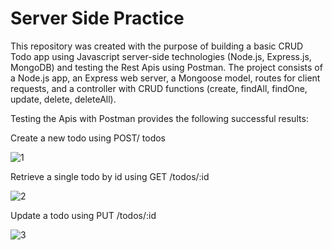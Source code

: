 # Server Side Practice

This repository was created with the purpose of building a basic CRUD Todo app using Javascript server-side technologies (Node.js, Express.js, MongoDB) and 
testing the Rest Apis using Postman. The project consists of a Node.js app, an Express web server, a Mongoose model, routes for client requests, and a 
controller with CRUD functions (create, findAll, findOne, update, delete, deleteAll).

Testing the Apis with Postman provides the following successful results: 

Create a new todo using POST/ todos

![1](https://user-images.githubusercontent.com/62124046/103469704-f0d75900-4d1c-11eb-97ab-e06db5125787.png)


Retrieve a single todo by id using GET /todos/:id

![2](https://user-images.githubusercontent.com/62124046/103469702-ef0d9580-4d1c-11eb-997f-e4467fb4acef.png)


Update a todo using PUT /todos/:id

![3](https://user-images.githubusercontent.com/62124046/103469703-f03ec280-4d1c-11eb-830e-5059c014513c.png)





